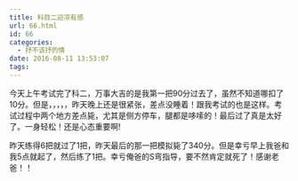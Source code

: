 ```yaml
---
title: 科目二迎凉有感
url: 66.html
id: 66
categories:
  - 抒不该抒的情
date: 2016-08-11 13:53:07
tags:
---
```


今天上午考试完了科二，万事大吉的是我第一把90分过去了，虽然不知道哪扣了10分。但是，，，，，昨天晚上还是很紧张，差点没睡着！跟我考试的也是这样。考试过程中两个地方差点毙，尤其是侧方停车，腿都是哆嗦的！最后过了真是太好了。一身轻松！还是心态重要啊! 

昨天练得6把就过了1把，昨天最后的那一把模拟毙了340分。但是幸亏早上我爸和我5点就起了，然后练了1把。幸亏俺爸的S弯指导，要不然肯定就死了！感谢老爸！！